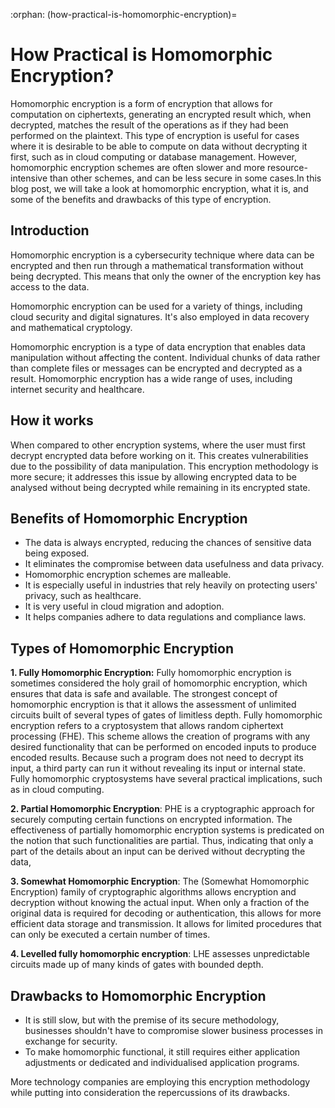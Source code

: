 :orphan:
(how-practical-is-homomorphic-encryption)=
# How Practical is Homomorphic Encryption?
 

Homomorphic encryption is a form of encryption that allows for computation on ciphertexts, generating an encrypted result which, when decrypted, matches the result of the operations as if they had been performed on the plaintext. This type of encryption is useful for cases where it is desirable to be able to compute on data without decrypting it first, such as in cloud computing or database management. However, homomorphic encryption schemes are often slower and more resource-intensive than other schemes, and can be less secure in some cases.In this blog post, we will take a look at homomorphic encryption, what it is, and some of the benefits and drawbacks of this type of encryption.

## Introduction

Homomorphic encryption is a cybersecurity technique where data can be encrypted and then run through a mathematical transformation without being decrypted. This means that only the owner of the encryption key has access to the data. 

Homomorphic encryption can be used for a variety of things, including cloud security and digital signatures. It's also employed in data recovery and mathematical cryptology.
 
Homomorphic encryption is a type of data encryption that enables data manipulation without affecting the content. Individual chunks of data rather than complete files or messages can be encrypted and decrypted as a result. Homomorphic encryption has a wide range of uses, including internet security and healthcare.
 
## How it works
When compared to other encryption systems, where the user must first decrypt encrypted data before working on it. This creates vulnerabilities due to the possibility of data manipulation. This encryption methodology is more secure; it addresses this issue by allowing encrypted data to be analysed without being decrypted while remaining in its encrypted state.
 
## Benefits of Homomorphic Encryption

- The data is always encrypted, reducing the chances of sensitive data being exposed.
- It eliminates the compromise between data usefulness and data privacy.
- Homomorphic encryption schemes are malleable.
- It is especially useful in industries that rely heavily on protecting users' privacy, such as healthcare.
- It is very useful in cloud migration and adoption.
- It helps companies adhere to data regulations and compliance laws.

## Types of Homomorphic Encryption

**1. Fully Homomorphic Encryption:**  Fully homomorphic encryption is sometimes considered the holy grail of homomorphic encryption, which ensures that data is safe and available. The strongest concept of homomorphic encryption is that it allows the assessment of unlimited circuits built of several types of gates of limitless depth. Fully homomorphic encryption refers to a cryptosystem that allows random ciphertext processing (FHE). This scheme allows the creation of programs with any desired functionality that can be performed on encoded inputs to produce encoded results. Because such a program does not need to decrypt its input, a third party can run it without revealing its input or internal state. Fully homomorphic cryptosystems have several practical implications, such as in cloud computing.

**2. Partial Homomorphic  Encryption**: PHE is a cryptographic approach for securely computing certain functions on encrypted information. The effectiveness of partially homomorphic encryption systems is predicated on the notion that such functionalities are partial. Thus, indicating that only a part of the details about an input can be derived without decrypting the data,
 
**3. Somewhat Homomorphic Encryption**: The (Somewhat Homomorphic Encryption) family of cryptographic algorithms allows encryption and decryption without knowing the actual input. When only a fraction of the original data is required for decoding or authentication, this allows for more efficient data storage and transmission. It allows for limited procedures that can only be executed a certain number of times.
 
**4. Levelled fully homomorphic encryption**: LHE assesses unpredictable circuits made up of many kinds of gates with bounded depth.
 

 
## Drawbacks to Homomorphic Encryption
 
- It is still slow, but with the premise of its secure methodology, businesses shouldn't have to compromise slower business processes in exchange for security.
- To make homomorphic functional, it still requires either application adjustments or dedicated and individualised application programs.

More technology companies are employing this encryption methodology while putting into consideration the repercussions of its drawbacks.